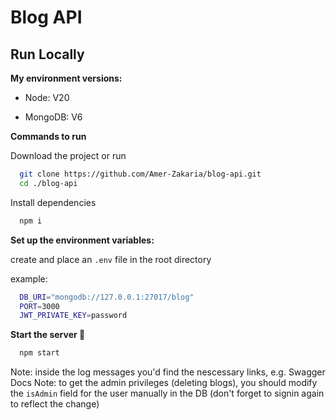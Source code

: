 # Blog API

## Run Locally

**My environment versions:**

- Node: V20

- MongoDB: V6

**Commands to run**

Download the project or run
```bash
  git clone https://github.com/Amer-Zakaria/blog-api.git
  cd ./blog-api 
```

Install dependencies
```bash
  npm i
```

**Set up the environment variables:**

create and place an `.env` file in the root directory

example:
```bash
  DB_URI="mongodb://127.0.0.1:27017/blog"
  PORT=3000
  JWT_PRIVATE_KEY=password
```

**Start the server 🚀**
```bash
  npm start
```

Note: inside the log messages you'd find the nescessary links, e.g. Swagger Docs
Note: to get the admin privileges (deleting blogs), you should modify the `isAdmin` field for the user manually in the DB (don't forget to signin again to reflect the change)  
